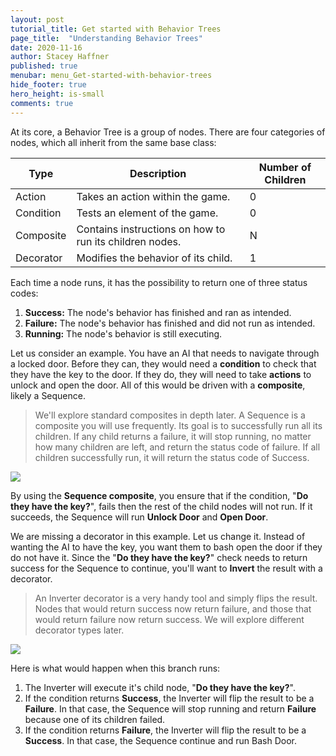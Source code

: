 ```yaml
---
layout: post
tutorial_title: Get started with Behavior Trees
page_title:  "Understanding Behavior Trees"
date: 2020-11-16
author: Stacey Haffner
published: true
menubar: menu_Get-started-with-behavior-trees
hide_footer: true
hero_height: is-small
comments: true
---
```

At its core, a Behavior Tree is a group of nodes. There are four categories of nodes, which all inherit from the same base class:

| Type          | Description                                               | Number of Children    |
|-----------    |---------------------------------------------------------- |--------------------   |
| Action        | Takes an action within the game.                          |          0            |
| Condition     | Tests an element of the game.                             |          0            |
| Composite     | Contains instructions on how to run its children nodes.   |          N            |
| Decorator     | Modifies the behavior of its child.                      |          1            |

Each time a node runs, it has the possibility to return one of three status codes:

1. **Success:** The node's behavior has finished and ran as intended.
2. **Failure:** The node's behavior has finished and did not run as intended.
3. **Running:** The node's behavior is still executing. 

Let us consider an example. You have an AI that needs to navigate through a locked door. Before they can, they would need a **condition** to check that they have the key to the door. If they do, they will need to take **actions** to unlock and open the door. All of this would be driven with a **composite**, likely a Sequence.

> We'll explore standard composites in depth later. A Sequence is a composite you will use frequently. Its goal is to successfully run all its children. If any child returns a failure, it will stop running, no matter how many children are left, and return the status code of failure. If all children successfully run, it will return the status code of Success.  

![]({{page.dir}}images/bt-example-1.gif)

By using the **Sequence composite**, you ensure that if the condition, "**Do they have the key?**", fails then the rest of the child nodes will not run. If it succeeds, the Sequence will run **Unlock Door** and **Open Door**.

We are missing a decorator in this example. Let us change it. Instead of wanting the AI to have the key, you want them to bash open the door if they do not have it. Since the "**Do they have the key?**" check needs to return success for the Sequence to continue, you'll want to **Invert** the result with a decorator.

> An Inverter decorator is a very handy tool and simply flips the result. Nodes that would return success now return failure, and those that would return failure now return success. We will explore different decorator types later.

![]({{page.dir}}/images/bt-example-2.gif)

Here is what would happen when this branch runs:

1. The Inverter will execute it's child node, "**Do they have the key?**". 
2. If the condition returns **Success**, the Inverter will flip the result to be a **Failure**. In that case, the Sequence will stop running and return **Failure** because one of its children failed.
3. If the condition returns **Failure**, the Inverter will flip the result to be a **Success**. In that case, the Sequence continue and run Bash Door.



